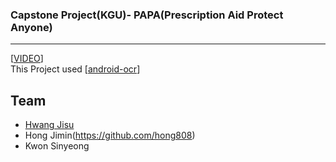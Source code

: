 ### Capstone Project(KGU)- PAPA(Prescription Aid Protect Anyone)   

---------------------
[[VIDEO](https://www.youtube.com/watch?v=O6UXFotvA4M)]   
This Project used [[android-ocr](https://github.com/rmtheis/android-ocr)]   

## Team
* [Hwang Jisu](https://github.com/yellowjs0304)
* Hong Jimin(https://github.com/hong808)
* Kwon Sinyeong   
